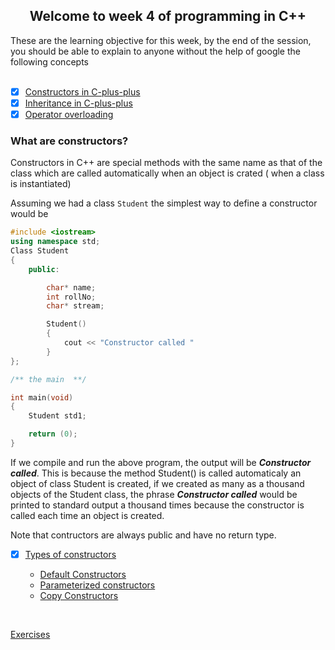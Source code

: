 <h2 align="center"> Welcome to week 4 of programming in C++ </h2>
These are the learning objective for this week, by the end of the session, you should be able to explain to anyone without the help of google the following concepts 


<br>
<br>

* [X] [Constructors in C-plus-plus](https://www.w3schools.com/cpp/cpp_constructors.asp)
* [X] [Inheritance in C-plus-plus](https://www.programiz.com/cpp-programming/inheritance)
* [X] [Operator overloading](https://www.tutorialspoint.com/cplusplus/cpp_overloading.htm)

### What are constructors?

Constructors in C++ are special methods with the same name as that of the class which are called automatically when an object is crated ( when a class is instantiated)

Assuming we had a class ```Student```   the simplest way to define a constructor would be 

```c++
#include <iostream>
using namespace std;
Class Student
{
    public:

        char* name;
        int rollNo;
        char* stream;

        Student()
        {
            cout << "Constructor called "
        }
};

/** the main  **/

int main(void)
{
    Student std1;

    return (0);
}

```

If we compile and run the above program, the output will be  *__Constructor called__*. This is because the method Student() is called automaticaly an object of class Student is created, if we created  as many as a thousand objects of the Student class, the phrase *__Constructor called__*  would be printed to standard output a thousand times because the constructor is called each time an object is created. 

Note that contructors are always public and have no return type.


* [X] [Types of constructors](https://www.google.com/search?q=types+of+constructors+in+cpp) 

    * [Default Constructors](https://www.geeksforgeeks.org/default-constructors-in-cpp/)
    * [Parameterized constructors](https://www.educba.com/parameterized-constructor-in-c-plus-plus/)
    * [Copy Constructors](https://www.geeksforgeeks.org/copy-constructor-in-cpp/)


<br>

[Exercises](../.exercises/week4-exercises.md)
